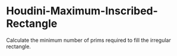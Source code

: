 # Houdini-Maximum-Inscribed-Rectangle
Calculate the minimum number of prims required to fill the irregular rectangle.
